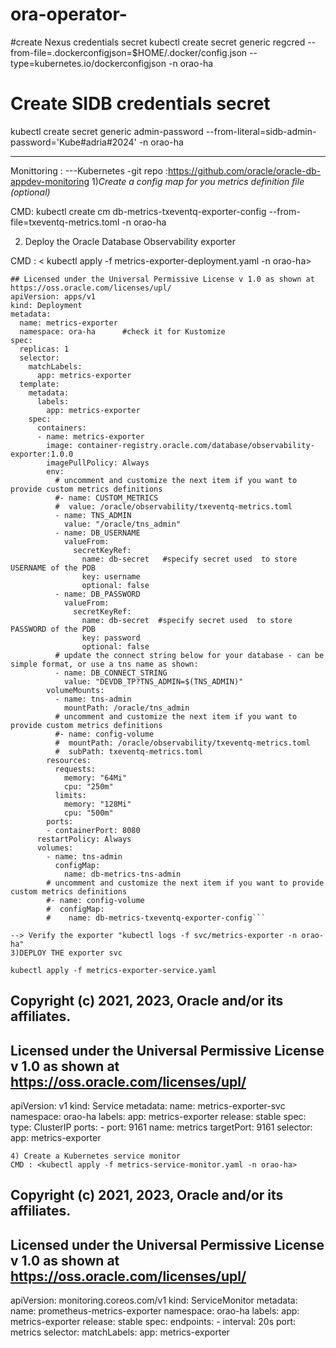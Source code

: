 # ora-operator-
#create Nexus credentials secret 
kubectl create secret generic regcred --from-file=.dockerconfigjson=$HOME/.docker/config.json  --type=kubernetes.io/dockerconfigjson -n orao-ha
# Create  SIDB credentials secret 
kubectl create secret generic admin-password --from-literal=sidb-admin-password='Kube#adria#2024' -n orao-ha

-----
Monittoring : 
---Kubernetes
-git repo :https://github.com/oracle/oracle-db-appdev-monitoring
1)*Create a config map for you metrics definition file (optional)*

CMD: kubectl create cm db-metrics-txeventq-exporter-config --from-file=txeventq-metrics.toml -n orao-ha

2) Deploy the Oracle Database Observability exporter

CMD : < kubectl apply -f metrics-exporter-deployment.yaml -n orao-ha>

```## Copyright (c) 2021, 2023, Oracle and/or its affiliates.
## Licensed under the Universal Permissive License v 1.0 as shown at https://oss.oracle.com/licenses/upl/
apiVersion: apps/v1
kind: Deployment
metadata:
  name: metrics-exporter
  namespace: ora-ha      #check it for Kustomize 
spec:
  replicas: 1
  selector:
    matchLabels:
      app: metrics-exporter
  template:
    metadata:
      labels:
        app: metrics-exporter
    spec:
      containers:
      - name: metrics-exporter
        image: container-registry.oracle.com/database/observability-exporter:1.0.0
        imagePullPolicy: Always
        env:
          # uncomment and customize the next item if you want to provide custom metrics definitions
          #- name: CUSTOM_METRICS
          #  value: /oracle/observability/txeventq-metrics.toml
          - name: TNS_ADMIN
            value: "/oracle/tns_admin"
          - name: DB_USERNAME
            valueFrom:
              secretKeyRef:
                name: db-secret   #specify secret used  to store USERNAME of the PDB
                key: username
                optional: false
          - name: DB_PASSWORD
            valueFrom:
              secretKeyRef:
                name: db-secret  #specify secret used  to store PASSWORD of the PDB
                key: password
                optional: false
          # update the connect string below for your database - can be simple format, or use a tns name as shown:
          - name: DB_CONNECT_STRING
            value: "DEVDB_TP?TNS_ADMIN=$(TNS_ADMIN)"
        volumeMounts:
          - name: tns-admin
            mountPath: /oracle/tns_admin
          # uncomment and customize the next item if you want to provide custom metrics definitions
          #- name: config-volume
          #  mountPath: /oracle/observability/txeventq-metrics.toml
          #  subPath: txeventq-metrics.toml
        resources:
          requests:
            memory: "64Mi"
            cpu: "250m"
          limits:
            memory: "128Mi"
            cpu: "500m"  
        ports:
        - containerPort: 8080
      restartPolicy: Always
      volumes:
        - name: tns-admin
          configMap:
            name: db-metrics-tns-admin
        # uncomment and customize the next item if you want to provide custom metrics definitions
        #- name: config-volume
        #  configMap:
        #    name: db-metrics-txeventq-exporter-config```

--> Verify the exporter "kubectl logs -f svc/metrics-exporter -n orao-ha"
3)DEPLOY THE exporter svc 

kubectl apply -f metrics-exporter-service.yaml

```
## Copyright (c) 2021, 2023, Oracle and/or its affiliates.
## Licensed under the Universal Permissive License v 1.0 as shown at https://oss.oracle.com/licenses/upl/
apiVersion: v1
kind: Service
metadata:
  name: metrics-exporter-svc
  namespace: orao-ha
  labels:
    app: metrics-exporter
    release: stable
spec:
  type: ClusterIP
  ports:
    - port: 9161
      name: metrics
      targetPort: 9161
  selector:
    app: metrics-exporter

```
4) Create a Kubernetes service monitor
CMD : <kubectl apply -f metrics-service-monitor.yaml -n orao-ha>

```
## Copyright (c) 2021, 2023, Oracle and/or its affiliates.
## Licensed under the Universal Permissive License v 1.0 as shown at https://oss.oracle.com/licenses/upl/
apiVersion: monitoring.coreos.com/v1
kind: ServiceMonitor
metadata:
  name: prometheus-metrics-exporter
  namespace: orao-ha
  labels:
    app: metrics-exporter
    release: stable
spec:
  endpoints:
    - interval: 20s
      port: metrics
  selector:
    matchLabels:
      app: metrics-exporter
```
